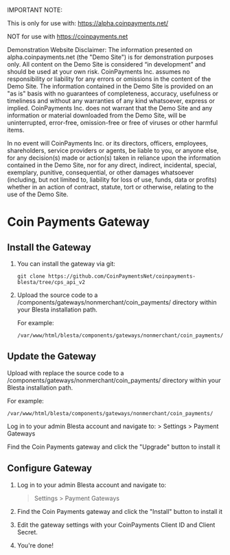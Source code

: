 IMPORTANT NOTE:

This is only for use with: https://alpha.coinpayments.net/

NOT for use with https://coinpayments.net

Demonstration Website Disclaimer:   The information presented on alpha.coinpayments.net (the "Demo Site") is for demonstration purposes only. All content on the Demo Site is considered “in development” and should be used at your own risk. CoinPayments Inc. assumes no responsibility or liability for any errors or omissions in the content of the Demo Site. The information contained in the Demo Site is provided on an "as is" basis with no guarantees of completeness, accuracy, usefulness or timeliness and without any warranties of any kind whatsoever, express or implied. CoinPayments Inc. does not warrant that the Demo Site and any information or material downloaded from the Demo Site, will be uninterrupted, error-free, omission-free or free of viruses or other harmful items.

In no event will CoinPayments Inc. or its directors, officers, employees, shareholders, service providers or agents, be liable to you, or anyone else, for any decision(s) made or action(s) taken in reliance upon the information contained in the Demo Site, nor for any direct, indirect, incidental, special, exemplary, punitive, consequential, or other damages whatsoever (including, but not limited to, liability for loss of use, funds, data or profits) whether in an action of contract, statute, tort or otherwise, relating to the use of the Demo Site.

# Coin Payments Gateway
## Install the Gateway

1. You can install the gateway via git:

    ```
    git clone https://github.com/CoinPaymentsNet/coinpayments-blesta/tree/cps_api_v2
    ```

2. Upload the source code to a /components/gateways/nonmerchant/coin_payments/ directory within
your Blesta installation path.

    For example:

    ```
    /var/www/html/blesta/components/gateways/nonmerchant/coin_payments/
    ```

## Update the Gateway

Upload with replace the source code to a /components/gateways/nonmerchant/coin_payments/ directory within your Blesta installation path.
   
For example:
   
```
/var/www/html/blesta/components/gateways/nonmerchant/coin_payments/
```
   
Log in to your admin Blesta account and navigate to:
    > Settings > Payment Gateways

Find the Coin Payments gateway and click the "Upgrade" button to install it


## Configure Gateway
1. Log in to your admin Blesta account and navigate to:
    > Settings > Payment Gateways

2. Find the Coin Payments gateway and click the "Install" button to install it

3. Edit the gateway settings with your CoinPayments Client ID and Client Secret.

4. You're done!